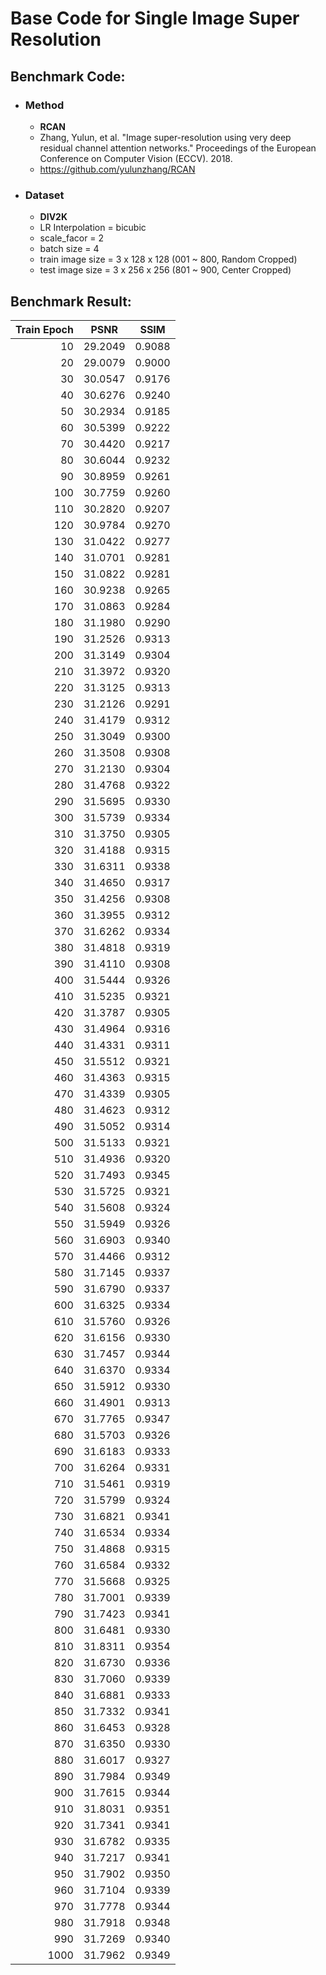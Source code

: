 # Base Code for Single Image Super Resolution

## Benchmark Code:
  - ### Method
    - **RCAN**
    - Zhang, Yulun, et al. "Image super-resolution using very deep residual channel attention networks." Proceedings of the European Conference on Computer Vision (ECCV). 2018.
    - https://github.com/yulunzhang/RCAN 
  - ### Dataset
    - **DIV2K**
    - LR Interpolation = bicubic
    - scale_facor = 2
    - batch size = 4
    - train image size = 3 x 128 x 128 (001 ~ 800, Random Cropped)
    - test image size = 3 x 256 x 256 (801 ~ 900, Center Cropped)
 
## Benchmark Result:

| Train Epoch | PSNR | SSIM |
| -------:| :-----: | :-----: |
|10|29.2049|0.9088|
|20|29.0079|0.9000|
|30|30.0547|0.9176|
|40|30.6276|0.9240|
|50|30.2934|0.9185|
|60|30.5399|0.9222|
|70|30.4420|0.9217|
|80|30.6044|0.9232|
|90|30.8959|0.9261|
|100|30.7759|0.9260|
|110|30.2820|0.9207|
|120|30.9784|0.9270|
|130|31.0422|0.9277|
|140|31.0701|0.9281|
|150|31.0822|0.9281|
|160|30.9238|0.9265|
|170|31.0863|0.9284|
|180|31.1980|0.9290|
|190|31.2526|0.9313|
|200|31.3149|0.9304|
|210|31.3972|0.9320|
|220|31.3125|0.9313|
|230|31.2126|0.9291|
|240|31.4179|0.9312|
|250|31.3049|0.9300|
|260|31.3508|0.9308|
|270|31.2130|0.9304|
|280|31.4768|0.9322|
|290|31.5695|0.9330|
|300|31.5739|0.9334|
|310|31.3750|0.9305|
|320|31.4188|0.9315|
|330|31.6311|0.9338|
|340|31.4650|0.9317|
|350|31.4256|0.9308|
|360|31.3955|0.9312|
|370|31.6262|0.9334|
|380|31.4818|0.9319|
|390|31.4110|0.9308|
|400|31.5444|0.9326|
|410|31.5235|0.9321|
|420|31.3787|0.9305|
|430|31.4964|0.9316|
|440|31.4331|0.9311|
|450|31.5512|0.9321|
|460|31.4363|0.9315|
|470|31.4339|0.9305|
|480|31.4623|0.9312|
|490|31.5052|0.9314|
|500|31.5133|0.9321|
|510|31.4936|0.9320|
|520|31.7493|0.9345|
|530|31.5725|0.9321|
|540|31.5608|0.9324|
|550|31.5949|0.9326|
|560|31.6903|0.9340|
|570|31.4466|0.9312|
|580|31.7145|0.9337|
|590|31.6790|0.9337|
|600|31.6325|0.9334|
|610|31.5760|0.9326|
|620|31.6156|0.9330|
|630|31.7457|0.9344|
|640|31.6370|0.9334|
|650|31.5912|0.9330|
|660|31.4901|0.9313|
|670|31.7765|0.9347|
|680|31.5703|0.9326|
|690|31.6183|0.9333|
|700|31.6264|0.9331|
|710|31.5461|0.9319|
|720|31.5799|0.9324|
|730|31.6821|0.9341|
|740|31.6534|0.9334|
|750|31.4868|0.9315|
|760|31.6584|0.9332|
|770|31.5668|0.9325|
|780|31.7001|0.9339|
|790|31.7423|0.9341|
|800|31.6481|0.9330|
|810|31.8311|0.9354|
|820|31.6730|0.9336|
|830|31.7060|0.9339|
|840|31.6881|0.9333|
|850|31.7332|0.9341|
|860|31.6453|0.9328|
|870|31.6350|0.9330|
|880|31.6017|0.9327|
|890|31.7984|0.9349|
|900|31.7615|0.9344|
|910|31.8031|0.9351|
|920|31.7341|0.9341|
|930|31.6782|0.9335|
|940|31.7217|0.9341|
|950|31.7902|0.9350|
|960|31.7104|0.9339|
|970|31.7778|0.9344|
|980|31.7918|0.9348|
|990|31.7269|0.9340|
|1000|31.7962|0.9349|

